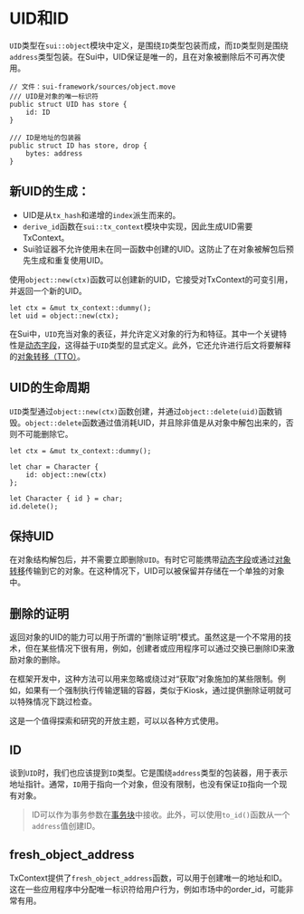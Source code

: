 # UID和ID

`UID`类型在`sui::object`模块中定义，是围绕`ID`类型包装而成，而`ID`类型则是围绕`address`类型包装。在Sui中，UID保证是唯一的，且在对象被删除后不可再次使用。

```move
// 文件：sui-framework/sources/object.move
/// UID是对象的唯一标识符
public struct UID has store {
    id: ID
}

/// ID是地址的包装器
public struct ID has store, drop {
    bytes: address
}
```

<!-- 用户目前对TxContext还不了解... -->

## 新UID的生成：

- UID是从`tx_hash`和递增的`index`派生而来的。
- `derive_id`函数在`sui::tx_context`模块中实现，因此生成UID需要TxContext。
- Sui验证器不允许使用未在同一函数中创建的UID。这防止了在对象被解包后预先生成和重复使用UID。

使用`object::new(ctx)`函数可以创建新的UID，它接受对TxContext的可变引用，并返回一个新的UID。

```move
let ctx = &mut tx_context::dummy();
let uid = object::new(ctx);
```

在Sui中，`UID`充当对象的表征，并允许定义对象的行为和特征。其中一个关键特性是[动态字段]()，这得益于`UID`类型的显式定义。此外，它还允许进行后文将要解释的[对象转移（TTO）]()。

## UID的生命周期

`UID`类型通过`object::new(ctx)`函数创建，并通过`object::delete(uid)`函数销毁。`object::delete`函数通过值消耗UID，并且除非值是从对象中解包出来的，否则不可能删除它。

```move
let ctx = &mut tx_context::dummy();

let char = Character {
    id: object::new(ctx)
};

let Character { id } = char;
id.delete();
```

## 保持UID

在对象结构解包后，并不需要立即删除`UID`。有时它可能携带[动态字段](./../programmability/dynamic-fields.md)或通过[对象转移](./transfer-to-object.md)传输到它的对象。在这种情况下，UID可以被保留并存储在一个单独的对象中。

## 删除的证明

返回对象的UID的能力可以用于所谓的“删除证明”模式。虽然这是一个不常用的技术，但在某些情况下很有用，例如，创建者或应用程序可以通过交换已删除ID来激励对象的删除。

在框架开发中，这种方法可以用来忽略或绕过对“获取”对象施加的某些限制。例如，如果有一个强制执行传输逻辑的容器，类似于Kiosk，通过提供删除证明就可以特殊情况下跳过检查。

这是一个值得探索和研究的开放主题，可以以各种方式使用。

## ID

谈到`UID`时，我们也应该提到`ID`类型。它是围绕`address`类型的包装器，用于表示地址指针。通常，`ID`用于指向一个对象，但没有限制，也没有保证`ID`指向一个现有对象。

> ID可以作为事务参数在[事务块](./../concepts/what-is-a-transaction.md)中接收。此外，可以使用`to_id()`函数从一个`address`值创建ID。

<!--
```move

TODO: !!!!

```
-->

## fresh_object_address

TxContext提供了`fresh_object_address`函数，可以用于创建唯一的地址和ID。这在一些应用程序中分配唯一标识符给用户行为，例如市场中的order_id，可能非常有用。